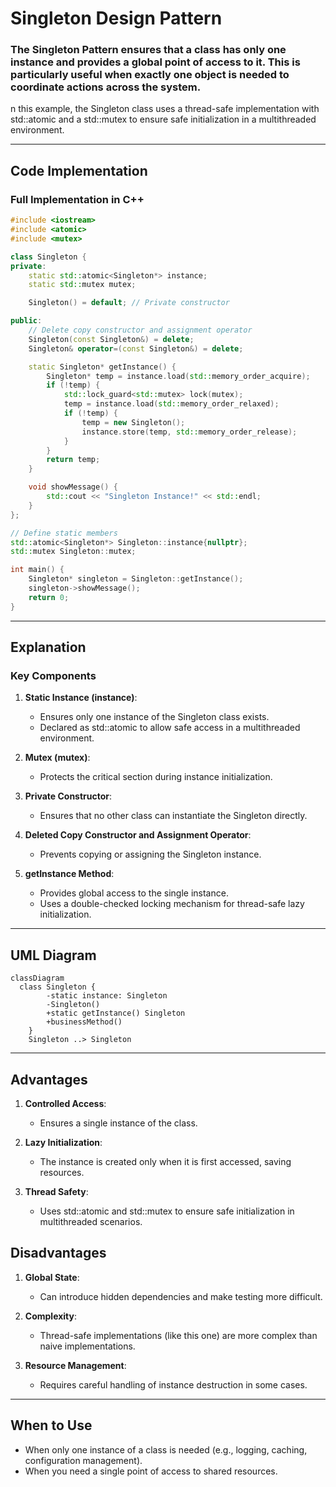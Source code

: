 
# Singleton Design Pattern

### The Singleton Pattern ensures that a class has only one instance and provides a global point of access to it. This is particularly useful when exactly one object is needed to coordinate actions across the system.

n this example, the Singleton class uses a thread-safe implementation with std::atomic and a std::mutex to ensure safe initialization in a multithreaded environment.

---

## Code Implementation

### Full Implementation in C++

```cpp
#include <iostream>
#include <atomic>
#include <mutex>

class Singleton {
private:
    static std::atomic<Singleton*> instance;
    static std::mutex mutex;

    Singleton() = default; // Private constructor

public:
    // Delete copy constructor and assignment operator
    Singleton(const Singleton&) = delete;
    Singleton& operator=(const Singleton&) = delete;

    static Singleton* getInstance() {
        Singleton* temp = instance.load(std::memory_order_acquire);
        if (!temp) {
            std::lock_guard<std::mutex> lock(mutex);
            temp = instance.load(std::memory_order_relaxed);
            if (!temp) {
                temp = new Singleton();
                instance.store(temp, std::memory_order_release);
            }
        }
        return temp;
    }

    void showMessage() {
        std::cout << "Singleton Instance!" << std::endl;
    }
};

// Define static members
std::atomic<Singleton*> Singleton::instance{nullptr};
std::mutex Singleton::mutex;

int main() {
    Singleton* singleton = Singleton::getInstance();
    singleton->showMessage();
    return 0;
}


```

---

## Explanation

### Key Components

1. **Static Instance (instance)**:
   - Ensures only one instance of the Singleton class exists.
   - Declared as std::atomic to allow safe access in a multithreaded environment.

2. **Mutex (mutex)**:
   - Protects the critical section during instance initialization.
     
3. **Private Constructor**:
   - Ensures that no other class can instantiate the Singleton directly.

4. **Deleted Copy Constructor and Assignment Operator**:
   - Prevents copying or assigning the Singleton instance.

5. **getInstance Method**:
   - Provides global access to the single instance.
   - Uses a double-checked locking mechanism for thread-safe lazy initialization.

---

## UML Diagram

```mermaid
classDiagram
  class Singleton {
        -static instance: Singleton
        -Singleton()
        +static getInstance() Singleton
        +businessMethod()
    }
    Singleton ..> Singleton
```

---

## Advantages

1. **Controlled Access**:
   - Ensures a single instance of the class.

2. **Lazy Initialization**:
   - The instance is created only when it is first accessed, saving resources.
     
3. **Thread Safety**:
   - Uses std::atomic and std::mutex to ensure safe initialization in multithreaded scenarios.
     
## Disadvantages

1. **Global State**:
   - Can introduce hidden dependencies and make testing more difficult.

2. **Complexity**:
   - Thread-safe implementations (like this one) are more complex than naive implementations. 

3. **Resource Management**:
   - Requires careful handling of instance destruction in some cases.

---

## When to Use

- When only one instance of a class is needed (e.g., logging, caching, configuration management).
- When you need a single point of access to shared resources.
